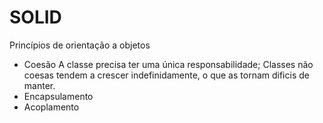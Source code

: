 # SOLID

Princípios de orientação a objetos
- Coesão
  A classe precisa ter uma única responsabilidade;
  Classes não coesas tendem a crescer indefinidamente, o que as tornam dificis de manter.
- Encapsulamento
- Acoplamento
